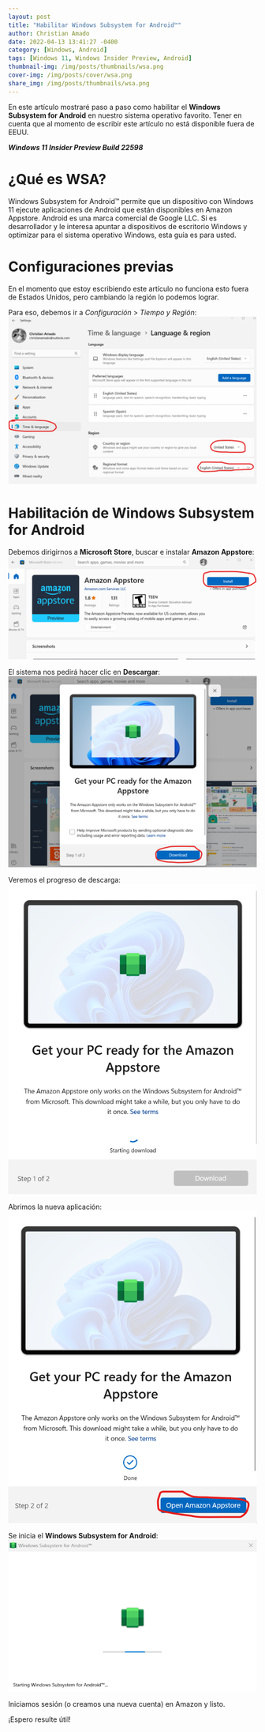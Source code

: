 ```yaml
---
layout: post
title: "Habilitar Windows Subsystem for Android™️"
author: Christian Amado
date: 2022-04-13 13:41:27 -0400
category: [Windows, Android]
tags: [Windows 11, Windows Insider Preview, Android]
thumbnail-img: /img/posts/thumbnails/wsa.png
cover-img: /img/posts/cover/wsa.png
share_img: /img/posts/thumbnails/wsa.png
---
```


En este artículo mostraré paso a paso como habilitar el **Windows Subsystem for Android** en nuestro sistema operativo favorito. Tener en cuenta que al momento de escribir este artículo no está disponible fuera de EEUU.  

***Windows 11 Insider Preview Build 22598***

<!--more-->

# ¿Qué es WSA?
Windows Subsystem for Android™ permite que un dispositivo con Windows 11 ejecute aplicaciones de Android que están disponibles en Amazon Appstore. Android es una marca comercial de Google LLC. Si es desarrollador y le interesa apuntar a dispositivos de escritorio Windows y optimizar para el sistema operativo Windows, esta guía es para usted.

# Configuraciones previas
En el momento que estoy escribiendo este artículo no funciona esto fuera de Estados Unidos, pero cambiando la región lo podemos lograr.  

Para eso, debemos ir a *Configuración* > *Tiempo y Región*:
![](/img/posts/2022/04/13/wsa1.png)  

# Habilitación de Windows Subsystem for Android
Debemos dirigirnos a **Microsoft Store**, buscar e instalar **Amazon Appstore**:
![](/img/posts/2022/04/13/wsa2.png)  

El sistema nos pedirá hacer clic en **Descargar**:
![](/img/posts/2022/04/13/wsa3.png)  

Veremos el progreso de descarga:
![](/img/posts/2022/04/13/wsa4.png)  

Abrimos la nueva aplicación:
![](/img/posts/2022/04/13/wsa5.png)  

Se inicia el **Windows Subsystem for Android**:
![](/img/posts/2022/04/13/wsa6.png)  

Iniciamos sesión (o creamos una nueva cuenta) en Amazon y listo.

¡Espero resulte útil!